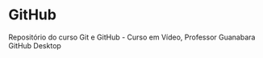 # GitHub
 Repositório do curso Git e GitHub - Curso em Vídeo, Professor Guanabara
    GitHub Desktop